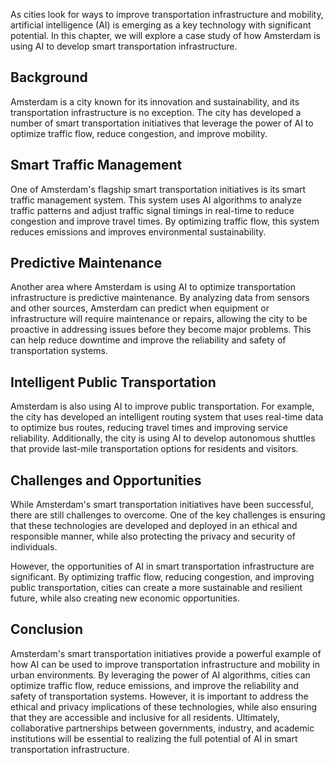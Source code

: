 
As cities look for ways to improve transportation infrastructure and mobility, artificial intelligence (AI) is emerging as a key technology with significant potential. In this chapter, we will explore a case study of how Amsterdam is using AI to develop smart transportation infrastructure.

Background
----------

Amsterdam is a city known for its innovation and sustainability, and its transportation infrastructure is no exception. The city has developed a number of smart transportation initiatives that leverage the power of AI to optimize traffic flow, reduce congestion, and improve mobility.

Smart Traffic Management
------------------------

One of Amsterdam's flagship smart transportation initiatives is its smart traffic management system. This system uses AI algorithms to analyze traffic patterns and adjust traffic signal timings in real-time to reduce congestion and improve travel times. By optimizing traffic flow, this system reduces emissions and improves environmental sustainability.

Predictive Maintenance
----------------------

Another area where Amsterdam is using AI to optimize transportation infrastructure is predictive maintenance. By analyzing data from sensors and other sources, Amsterdam can predict when equipment or infrastructure will require maintenance or repairs, allowing the city to be proactive in addressing issues before they become major problems. This can help reduce downtime and improve the reliability and safety of transportation systems.

Intelligent Public Transportation
---------------------------------

Amsterdam is also using AI to improve public transportation. For example, the city has developed an intelligent routing system that uses real-time data to optimize bus routes, reducing travel times and improving service reliability. Additionally, the city is using AI to develop autonomous shuttles that provide last-mile transportation options for residents and visitors.

Challenges and Opportunities
----------------------------

While Amsterdam's smart transportation initiatives have been successful, there are still challenges to overcome. One of the key challenges is ensuring that these technologies are developed and deployed in an ethical and responsible manner, while also protecting the privacy and security of individuals.

However, the opportunities of AI in smart transportation infrastructure are significant. By optimizing traffic flow, reducing congestion, and improving public transportation, cities can create a more sustainable and resilient future, while also creating new economic opportunities.

Conclusion
----------

Amsterdam's smart transportation initiatives provide a powerful example of how AI can be used to improve transportation infrastructure and mobility in urban environments. By leveraging the power of AI algorithms, cities can optimize traffic flow, reduce emissions, and improve the reliability and safety of transportation systems. However, it is important to address the ethical and privacy implications of these technologies, while also ensuring that they are accessible and inclusive for all residents. Ultimately, collaborative partnerships between governments, industry, and academic institutions will be essential to realizing the full potential of AI in smart transportation infrastructure.
